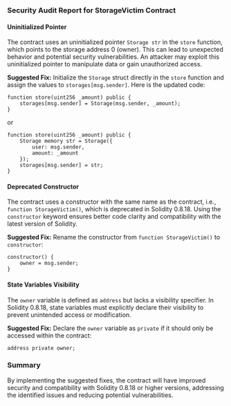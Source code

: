 ### Security Audit Report for StorageVictim Contract

#### Uninitialized Pointer

The contract uses an uninitialized pointer `Storage str` in the `store` function, which points to the storage address 0 (owner). This can lead to unexpected behavior and potential security vulnerabilities. An attacker may exploit this uninitialized pointer to manipulate data or gain unauthorized access.

**Suggested Fix:** Initialize the `Storage` struct directly in the `store` function and assign the values to `storages[msg.sender]`. Here is the updated code:

```solidity
function store(uint256 _amount) public {
    storages[msg.sender] = Storage(msg.sender, _amount);
}
```

or 

```solidity
function store(uint256 _amount) public {
    Storage memory str = Storage({
        user: msg.sender,
        amount: _amount
    });
    storages[msg.sender] = str;
}
```


#### Deprecated Constructor

The contract uses a constructor with the same name as the contract, i.e., `function StorageVictim()`, which is deprecated in Solidity 0.8.18. Using the `constructor` keyword ensures better code clarity and compatibility with the latest version of Solidity.

**Suggested Fix:** Rename the constructor from `function StorageVictim()` to `constructor`:

```solidity
constructor() {
    owner = msg.sender;
}
```

#### State Variables Visibility

The `owner` variable is defined as `address` but lacks a visibility specifier. In Solidity 0.8.18, state variables must explicitly declare their visibility to prevent unintended access or modification.

**Suggested Fix:** Declare the `owner` variable as `private` if it should only be accessed within the contract:

```solidity
address private owner;
```

### Summary

By implementing the suggested fixes, the contract will have improved security and compatibility with Solidity 0.8.18 or higher versions, addressing the identified issues and reducing potential vulnerabilities.